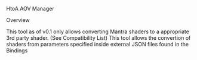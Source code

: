 HtoA AOV Manager

Overview

This tool as of v0.1 only allows converting Mantra shaders to a appropriate 3rd party shader. (See Compatibility List)
This tool allows the convertion of shaders from parameters specified inside external JSON files found in the Bindings
